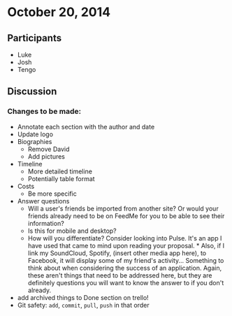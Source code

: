 # October 20, 2014

## Participants
* Luke
* Josh
* Tengo

## Discussion
### Changes to be made:
* Annotate each section with the author and date
* Update logo
* Biographies
  * Remove David
  * Add pictures
* Timeline
  * More detailed timeline
  * Potentially table format
* Costs
  * Be more specific
* Answer questions
  * Will a user's friends be imported from another site? Or would your friends already need to be on FeedMe for you to be able to see their information?
  * Is this for mobile and desktop?
  * How will you differentiate? Consider looking into Pulse. It's an app I have used that came to mind upon reading your proposal.   * Also, if I link my SoundCloud, Spotify, (insert other media app here), to Facebook, it will display some of my friend's activity... Something to think about when considering the success of an application. Again, these aren't things that need to be addressed here, but they are definitely questions you will want to know the answer to if you don't already.
* add archived things to Done section on trello!
* Git safety: `add`, `commit`, `pull`, `push` in that order
